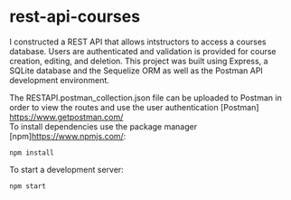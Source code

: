 # rest-api-courses

I constructed a REST API that allows intstructors to access a courses database. Users are authenticated and validation is provided for course creation, editing, and deletion. This project was built using Express, a SQLite database and the Sequelize ORM as well as the Postman API development environment.

The RESTAPI.postman_collection.json file can be uploaded to Postman in order to view the routes and use the user authentication [Postman] https://www.getpostman.com/ <br/>
To install dependencies use the package manager [npm]https://www.npmjs.com/:

```
npm install
```

To start a development server:

```
npm start
```




